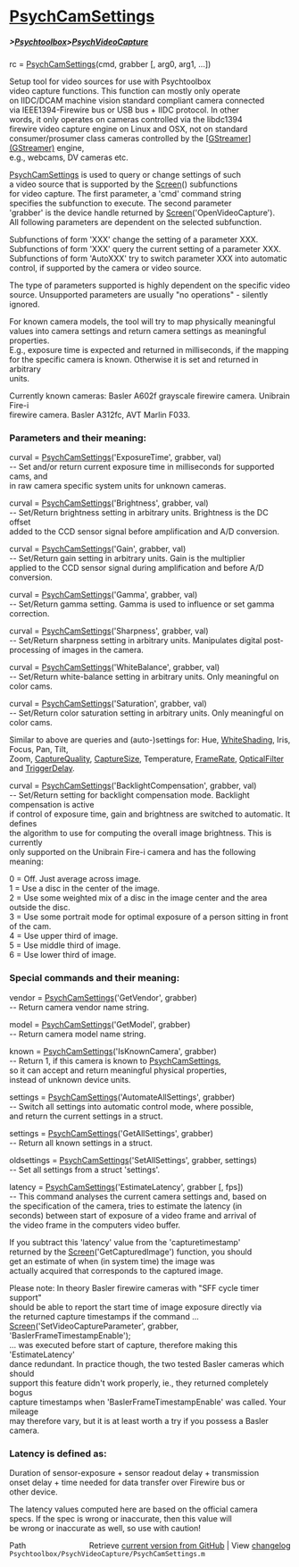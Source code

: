 # [PsychCamSettings](PsychCamSettings)
##### >[Psychtoolbox](Psychtoolbox)>[PsychVideoCapture](PsychVideoCapture)

rc = [PsychCamSettings](PsychCamSettings)(cmd, grabber [, arg0, arg1, ...])  
  
Setup tool for video sources for use with Psychtoolbox  
video capture functions. This function can mostly only operate  
on IIDC/DCAM machine vision standard compliant camera connected  
via IEEE1394-Firewire bus or USB bus + IIDC protocol. In other  
words, it only operates on cameras controlled via the libdc1394  
firewire video capture engine on Linux and OSX, not on standard  
consumer/prosumer class cameras controlled by the [[GStreamer](GStreamer)][(GStreamer)]((GStreamer)) engine,  
e.g., webcams, DV cameras etc.  
  
[PsychCamSettings](PsychCamSettings) is used to query or change settings of such  
a video source that is supported by the [Screen](Screen)() subfunctions  
for video capture. The first parameter, a 'cmd' command string  
specifies the subfunction to execute. The second parameter  
'grabber' is the device handle returned by [Screen](Screen)('OpenVideoCapture').  
All following parameters are dependent on the selected subfunction.  
  
Subfunctions of form 'XXX' change the setting of a parameter XXX.  
Subfunctions of form 'XXX' query the current setting of a parameter XXX.  
Subfunctions of form 'AutoXXX' try to switch parameter XXX into automatic  
control, if supported by the camera or video source.  
  
The type of parameters supported is highly dependent on the specific video  
source. Unsupported parameters are usually "no operations" - silently ignored.  
  
For known camera models, the tool will try to map physically meaningful  
values into camera settings and return camera settings as meaningful properties.  
E.g., exposure time is expected and returned in milliseconds, if the mapping  
for the specific camera is known. Otherwise it is set and returned in arbitrary  
units.  
  
Currently known cameras: Basler A602f grayscale firewire camera. Unibrain Fire-i  
firewire camera. Basler A312fc, AVT Marlin F033.  
  
### Parameters and their meaning:  
  
curval = [PsychCamSettings](PsychCamSettings)('ExposureTime', grabber, val)  
-- Set and/or return current exposure time in milliseconds for supported cams, and  
in raw camera specific system units for unknown cameras.  
  
curval = [PsychCamSettings](PsychCamSettings)('Brightness', grabber, val)  
-- Set/Return brightness setting in arbitrary units. Brightness is the DC offset  
added to the CCD sensor signal before amplification and A/D conversion.  
  
curval = [PsychCamSettings](PsychCamSettings)('Gain', grabber, val)  
-- Set/Return gain setting in arbitrary units. Gain is the multiplier  
applied to the CCD sensor signal during amplification and before A/D conversion.  
  
curval = [PsychCamSettings](PsychCamSettings)('Gamma', grabber, val)  
-- Set/Return gamma setting. Gamma is used to influence or set gamma correction.  
  
curval = [PsychCamSettings](PsychCamSettings)('Sharpness', grabber, val)  
-- Set/Return sharpness setting in arbitrary units. Manipulates digital post-  
processing of images in the camera.  
  
curval = [PsychCamSettings](PsychCamSettings)('WhiteBalance', grabber, val)  
-- Set/Return white-balance setting in arbitrary units. Only meaningful on color cams.  
  
curval = [PsychCamSettings](PsychCamSettings)('Saturation', grabber, val)  
-- Set/Return color saturation setting in arbitrary units. Only meaningful on color cams.  
  
Similar to above are queries and (auto-)settings for: Hue, [WhiteShading](WhiteShading), Iris, Focus, Pan, Tilt,  
Zoom, [CaptureQuality](CaptureQuality), [CaptureSize](CaptureSize), Temperature, [FrameRate](FrameRate), [OpticalFilter](OpticalFilter) and [TriggerDelay](TriggerDelay).  
  
curval = [PsychCamSettings](PsychCamSettings)('BacklightCompensation', grabber, val)  
-- Set/Return setting for backlight compensation mode. Backlight compensation is active  
if control of exposure time, gain and brightness are switched to automatic. It defines  
the algorithm to use for computing the overall image brightness. This is currently  
only supported on the Unibrain Fire-i camera and has the following meaning:  
  
0 = Off. Just average across image.  
1 = Use a disc in the center of the image.  
2 = Use some weighted mix of a disc in the image center and the area outside the disc.  
3 = Use some portrait mode for optimal exposure of a person sitting in front of the cam.  
4 = Use upper third of image.  
5 = Use middle third of image.  
6 = Use lower third of image.  
  
### Special commands and their meaning:  
  
vendor = [PsychCamSettings](PsychCamSettings)('GetVendor', grabber)   
-- Return camera vendor name string.  
  
model = [PsychCamSettings](PsychCamSettings)('GetModel', grabber)   
-- Return camera model name string.  
  
known = [PsychCamSettings](PsychCamSettings)('IsKnownCamera', grabber)  
-- Return 1, if this camera is known to [PsychCamSettings](PsychCamSettings),  
so it can accept and return meaningful physical properties,  
instead of unknown device units.  
  
settings = [PsychCamSettings](PsychCamSettings)('AutomateAllSettings', grabber)  
-- Switch all settings into automatic control mode, where possible,  
and return the current settings in a struct.  
  
settings = [PsychCamSettings](PsychCamSettings)('GetAllSettings', grabber)  
-- Return all known settings in a struct.  
  
oldsettings = [PsychCamSettings](PsychCamSettings)('SetAllSettings', grabber, settings)  
-- Set all settings from a struct 'settings'.  
  
latency = [PsychCamSettings](PsychCamSettings)('EstimateLatency', grabber [, fps])  
-- This command analyses the current camera settings and, based on  
the specification of the camera, tries to estimate the latency (in  
seconds) between start of exposure of a video frame and arrival of  
the video frame in the computers video buffer.  
  
If you subtract this 'latency' value from the 'capturetimestamp'  
returned by the [Screen](Screen)('GetCapturedImage') function, you should  
get an estimate of when (in system time) the image was  
actually acquired that corresponds to the captured image.  
  
Please note: In theory Basler firewire cameras with "SFF cycle timer support"  
should be able to report the start time of image exposure directly via  
the returned capture timestamps if the command ...  
[Screen](Screen)('SetVideoCaptureParameter', grabber, 'BaslerFrameTimestampEnable');  
... was executed before start of capture, therefore making this 'EstimateLatency'  
dance redundant. In practice though, the two tested Basler cameras which should  
support this feature didn't work properly, ie., they returned completely bogus  
capture timestamps when 'BaslerFrameTimestampEnable' was called. Your mileage  
may therefore vary, but it is at least worth a try if you possess a Basler camera.  
  
### Latency is defined as:  
  
Duration of sensor-exposure + sensor readout delay + transmission  
onset delay + time needed for data transfer over Firewire bus or  
other device.  
  
The latency values computed here are based on the official camera  
specs. If the spec is wrong or inaccurate, then this value will  
be wrong or inaccurate as well, so use with caution!  
  




<div class="code_header" style="text-align:right;">
  <span style="float:left;">Path&nbsp;&nbsp;</span> <span class="counter">Retrieve <a href=
  "https://raw.github.com/Psychtoolbox-3/Psychtoolbox-3/beta/Psychtoolbox/PsychVideoCapture/PsychCamSettings.m">current version from GitHub</a> | View <a href=
  "https://github.com/Psychtoolbox-3/Psychtoolbox-3/commits/beta/Psychtoolbox/PsychVideoCapture/PsychCamSettings.m">changelog</a></span>
</div>
<div class="code">
  <code>Psychtoolbox/PsychVideoCapture/PsychCamSettings.m</code>
</div>

